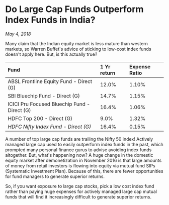 # Do Large Cap Funds Outperform Index Funds in India?
*May 4, 2018*

Many claim that the Indian equity market
is less mature than western markets, so Warren Buffet's advice
of sticking to low-cost index funds doesn't apply here.
But, is this actually true?

| Fund                                         | 1 Yr return  | Expense Ratio  |
|:-------------------------------------------- |:------------ |:-------------- |
| ABSL Frontline Equity Fund - Direct (G)      | 12.0%        | 1.10%          |
| SBI Bluechip Fund - Direct (G)               | 14.7%        | 1.15%          |
| ICICI Pru Focused Bluechip Fund - Direct (G) | 16.4%        | 1.06%          |
| HDFC Top 200 - Direct (G)                    | 9.0%         | 1.32%          |
| *HDFC Nifty Index Fund - Direct (G)*         | 16.4%        | 0.15%          |

A number of top large cap funds are trailing the Nifty 50 index!
Actively managed large cap used to easily outperform
index funds in the past, which prompted many personal finance gurus
to advise avoiding index funds altogether. But, what's happening now?
A huge change in the domestic equity market after demonetization
in November 2016 is that large amounts of money from retail investors
is flowing into equity via mutual fund SIPs (Systematic Investment Plan).
Because of this, there are fewer opportunities for fund managers
to generate superior returns.

So, if you want exposure to large cap stocks, pick a low cost
index fund rather than paying huge expenses for actively managed
large cap mutual funds that will find it increasingly difficult
to generate superior returns.
